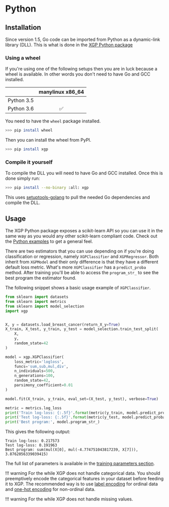 # Python

## Installation

Since version 1.5, Go code can be imported from Python as a dynamic-link library (DLL). This is what is done in the [XGP Python package](https://github.com/MaxHalford/xgp-python)

### Using a wheel

If you're using one of the following setups then you are in luck because a wheel is available. In other words you don't need to have Go and GCC installed.

|            | manylinux x86_64 |
|------------|:----------------:|
| Python 3.5 |  |
| Python 3.6 | ✅ |

You need to have the `wheel` package installed.

```sh
>>> pip install wheel
```

Then you can install the wheel from PyPI.

```sh
>>> pip install xgp
```


### Compile it yourself

To compile the DLL you will need to have Go and GCC installed. Once this is done simply run:

```sh
>>> pip install --no-binary :all: xgp
```

This uses [setuptools-golang](https://github.com/asottile/setuptools-golang) to pull the needed Go dependencies and compile the DLL.

## Usage

The XGP Python package exposes a scikit-learn API so you can use it in the same way as you would any other scikit-learn compliant code. Check out the [Python examples](https://github.com/MaxHalford/xgp-python/tree/master/examples) to get a general feel.

There are two estimators that you can use depending on if you're doing classification or regression, namely `XGPClassifier` and `XGPRegressor`. Both inherit from `XGPModel` and their only difference is that they have a different default loss metric. What's more `XGPClassifier` has a `predict_proba` method. After training you'll be able to access the `program_str_` to see the best program the estimator found.

The following snippet shows a basic usage example of `XGPClassifier`.

```python
from sklearn import datasets
from sklearn import metrics
from sklearn import model_selection
import xgp


X, y = datasets.load_breast_cancer(return_X_y=True)
X_train, X_test, y_train, y_test = model_selection.train_test_split(
    X,
    y,
    random_state=42
)

model = xgp.XGPClassifier(
    loss_metric='logloss',
    funcs='sum,sub,mul,div',
    n_individuals=500,
    n_generations=100,
    random_state=42,
    parsimony_coefficient=0.01
)

model.fit(X_train, y_train, eval_set=(X_test, y_test), verbose=True)

metric = metrics.log_loss
print('Train log-loss: {:.5f}'.format(metric(y_train, model.predict_proba(X_train))))
print('Test log-loss: {:.5f}'.format(metric(y_test, model.predict_proba(X_test))))
print('Best program:', model.program_str_)
```

This gives the following output:

```
Train log-loss: 0.217573
Test log-loss: 0.191963
Best program: sum(mul(X[0], mul(-4.774751043817239, X[7])), 3.8762056339039415)
```

The full list of parameters is available in the [training parameters section](training-parameters.md).

!!! warning
    For the while XGP does not handle categorical data. You should preemptively encode the categorical features in your dataset before feeding it to XGP. The recommended way is to use [label encoding](http://scikit-learn.org/stable/modules/preprocessing_targets.html#label-encoding) for ordinal data and [one-hot encoding](http://scikit-learn.org/stable/modules/preprocessing.html#encoding-categorical-features) for non-ordinal data.

!!! warning
    For the while XGP does not handle missing values.
